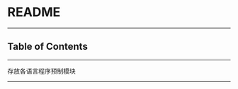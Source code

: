 # README

<!-- File: README.md -->
<!-- Author: YJ -->
<!-- Email: yj1516268@outlook.com -->
<!-- Created Time: 2021-04-22 13:25:45 -->

---

## Table of Contents

<!-- vim-markdown-toc GFM -->

<!-- vim-markdown-toc -->

---

存放各语言程序预制模块

---
